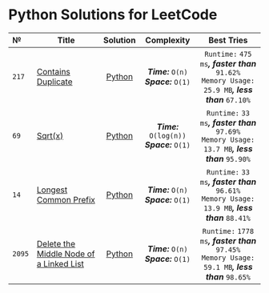 # Python Solutions for LeetCode

| №      | Title                                                                                                              |                                                           Solution                                                            |                        Complexity                        |                                                       Best Tries                                                        |
|:-------|--------------------------------------------------------------------------------------------------------------------|:-----------------------------------------------------------------------------------------------------------------------------:|:--------------------------------------------------------:|:-----------------------------------------------------------------------------------------------------------------------:|
| `217`  | [Contains Duplicate](https://leetcode.com/problems/contains-duplicate/)                                            |            [Python](https://github.com/ApostL78/LeetCodeSolutions/blob/master/problems/217_Contains_Duplicate.py)             |   ***Time:***         `O(n)`<br/> ***Space:*** `O(1)`    |  `Runtime:` `475 ms`***,*** ***faster than*** `91.62%` <br/> `Memory Usage:` `25.9 MB`***,*** ***less than*** `67.10%`  |
| `69`   | [Sqrt(x)](https://leetcode.com/problems/sqrtx/)                                                                    |                  [Python](https://github.com/ApostL78/LeetCodeSolutions/blob/master/problems/69_Sqrt(x).py)                   | ***Time:***         `O(log(n))`<br/> ***Space:*** `O(1)` |  `Runtime:`  `33 ms`***,*** ***faster than*** `97.69%` <br/> `Memory Usage:` `13.7 MB`***,*** ***less than*** `95.90%`  |
| `14`   | [Longest Common Prefix](https://leetcode.com/problems/longest-common-prefix/)                                      |           [Python](https://github.com/ApostL78/LeetCodeSolutions/blob/master/problems/14_Longest_Common_Prefix.py)            |       ***Time:*** `O(n)`<br/> ***Space:*** `O(1)`        |  `Runtime:`  `33 ms`***,*** ***faster than*** `96.61%` <br/> `Memory Usage:` `13.9 MB`***,*** ***less than*** `88.41%`  |
| `2095` | [Delete the Middle Node of a Linked List](https://leetcode.com/problems/delete-the-middle-node-of-a-linked-list/)  | [Python](https://github.com/ApostL78/LeetCodeSolutions/blob/master/problems/2095_Delete_the_Middle_Node_of_a_Linked_List.py)  |       ***Time:*** `O(n)`<br/> ***Space:*** `O(1)`        | `Runtime:`  `1778 ms`***,*** ***faster than*** `97.45%` <br/> `Memory Usage:` `59.1 MB`***,*** ***less than*** `98.65%` |